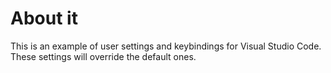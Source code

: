 # About it
This is an example of user settings and keybindings for Visual Studio Code. These settings will override the default ones.